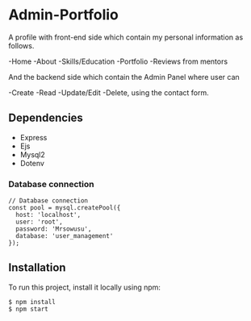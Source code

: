 # Admin-Portfolio
A profile with front-end side which contain my personal information as follows.

-Home
-About
-Skills/Education
-Portfolio
-Reviews from mentors

And the backend side which contain the Admin Panel where user can

-Create
-Read
-Update/Edit
-Delete, using the contact form.


## Dependencies
- Express
- Ejs
- Mysql2
- Dotenv


### Database connection
```
// Database connection
const pool = mysql.createPool({
  host: 'localhost',
  user: 'root',
  password: 'Mrsowusu',
  database: 'user_management'
});

```



## Installation
To run this project, install it locally using npm:


```
$ npm install
$ npm start
```

